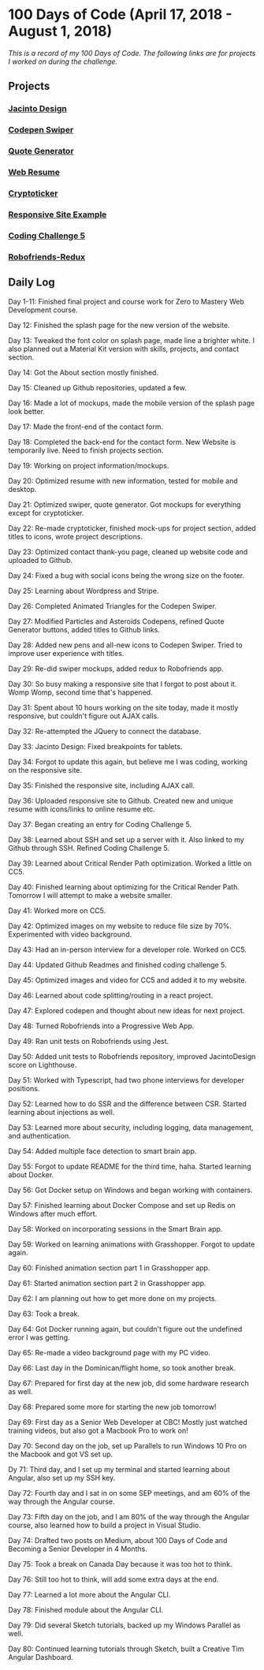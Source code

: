 # 100 Days of Code (April 17, 2018 - August 1, 2018)

*This is a record of my 100 Days of Code. The following links are for projects I worked on during the challenge.* 

## Projects

### [Jacinto Design](https://jacinto.design)
### [Codepen Swiper](https://jacinto.design/swiper)
### [Quote Generator](https://jacinto.design/quote)
### [Web Resume](https://jacinto.design/resume)
### [Cryptoticker](https://jacintodesign.github.io/cryptoticker/)
### [Responsive Site Example](https://jacintodesign.github.io/responsive-site-example/)
### [Coding Challenge 5](https://jacintodesign.github.io/coding-challenge-5/)
### [Robofriends-Redux](https://jacintodesign.github.io/robofriends-redux/)


## Daily Log

Day 1-11: Finished final project and course work for Zero to Mastery Web Development course. 

Day 12:
Finished the splash page for the new version of the website. 

Day 13: 
Tweaked the font color on splash page, made line a brighter white. I also planned out a Material Kit version with skills, projects, and contact section. 

Day 14: 
Got the About section mostly finished. 

Day 15: 
Cleaned up Github repositories, updated a few. 

Day 16: 
Made a lot of mockups, made the mobile version of the splash page look better. 

Day 17: 
Made the front-end of the contact form. 

Day 18: 
Completed the back-end for the contact form. New Website is temporarily live. Need to finish projects section. 

Day 19: 
Working on project information/mockups. 

Day 20: 
Optimized resume with new information, tested for mobile and desktop. 

Day 21: 
Optimized swiper, quote generator. Got mockups for everything except for cryptoticker. 

Day 22: 
Re-made cryptoticker, finished mock-ups for project section, added titles to icons, wrote project descriptions. 

Day 23: 
Optimized contact thank-you page, cleaned up website code and uploaded to Github. 

Day 24: 
Fixed a bug with social icons being the wrong size on the footer. 

Day 25: 
Learning about Wordpress and Stripe. 

Day 26: 
Completed Animated Triangles for the Codepen Swiper. 

Day 27: 
Modified Particles and Asteroids Codepens, refined Quote Generator buttons, added titles to Github links. 

Day 28: 
Added new pens and all-new icons to Codepen Swiper. Tried to improve user experience with titles. 

Day 29: 
Re-did swiper mockups, added redux to Robofriends app. 

Day 30:
So busy making a responsive site that I forgot to post about it. Womp Womp, second time that's happened. 

Day 31:
Spent about 10 hours working on the site today, made it mostly responsive, but couldn't figure out AJAX calls. 

Day 32: 
Re-attempted the JQuery to connect the database. 

Day 33: 
Jacinto Design: Fixed breakpoints for tablets. 

Day 34: 
Forgot to update this again, but believe me I was coding, working on the responsive site. 

Day 35: 
Finished the responsive site, including AJAX call. 

Day 36: 
Uploaded responsive site to Github. Created new and unique resume with icons/links to online resume etc. 

Day 37: 
Began creating an entry for Coding Challenge 5. 

Day 38:
Learned about SSH and set up a server with it. Also linked to my Github through SSH. Refined Coding Challenge 5. 

Day 39:
Learned about Critical Render Path optimization. Worked a little on CC5. 

Day 40: 
Finished learning about optimizing for the Critical Render Path. Tomorrow I will attempt to make a website smaller. 

Day 41: 
Worked more on CC5. 

Day 42: 
Optimized images on my website to reduce file size by 70%. Experimented with video background. 

Day 43: 
Had an in-person interview for a developer role. Worked on CC5. 

Day 44: 
Updated Github Readmes and finished coding challenge 5. 

Day 45: 
Optimized images and video for CC5 and added it to my website. 

Day 46: 
Learned about code splitting/routing in a react project. 

Day 47: 
Explored codepen and thought about new ideas for next project.  

Day 48:
Turned Robofriends into a Progressive Web App. 

Day 49: 
Ran unit tests on Robofriends using Jest. 

Day 50: 
Added unit tests to Robofriends repository, improved JacintoDesign score on Lighthouse. 

Day 51: 
Worked with Typescript, had two phone interviews for developer positions. 

Day 52: 
Learned how to do SSR and the difference between CSR. Started learning about injections as well. 

Day 53: 
Learned more about security, including logging, data management, and authentication. 

Day 54:
Added multiple face detection to smart brain app. 

Day 55: 
Forgot to update README for the third time, haha. Started learning about Docker. 

Day 56: 
Got Docker setup on Windows and began working with containers. 

Day 57:
Finished learning about Docker Compose and set up Redis on Windows after much effort.  

Day 58: 
Worked on incorporating sessions in the Smart Brain app. 

Day 59: 
Worked on learning animations wiith Grasshopper. Forgot to update again. 

Day 60: 
Finished animation section part 1 in Grasshopper app. 

Day 61: 
Started animation section part 2 in Grasshopper app.

Day 62: 
I am planning out how to get more done on my projects.

Day 63: 
Took a break. 

Day 64: 
Got Docker running again, but couldn't figure out the undefined error I was getting. 

Day 65: 
Re-made a video background page with my PC video. 

Day 66: 
Last day in the Dominican/flight home, so took another break.

Day 67: 
Prepared for first day at the new job, did some hardware research as well. 

Day 68: 
Prepared some more for starting the new job tomorrow! 

Day 69:
First day as a Senior Web Developer at CBC! Mostly just watched training videos, but also got a Macbook Pro to work on!

Day 70:
Second day on the job, set up Parallels to run Windows 10 Pro on the Macbook and got VS set up. 

Dy 71:
Third day, and I set up my terminal and started learning about Angular, also set up my SSH key. 

Day 72:
Fourth day and I sat in on some SEP meetings, and am 60% of the way through the Angular course. 

Day 73: 
Fifth day on the job, and I am 80% of the way through the Angular course, also learned how to build a project in Visual Studio. 

Day 74:
Drafted two posts on Medium, about 100 Days of Code and Becoming a Senior Developer in 4 Months. 

Day 75:
Took a break on Canada Day because it was too hot to think.

Day 76: 
Still too hot to think, will add some extra days at the end. 

Day 77:
Learned a lot more about the Angular CLI. 

Day 78: 
Finished module about the Angular CLI. 

Day 79: 
Did several Sketch tutorials, backed up my Windows Parallel as well. 

Day 80:
Continued learning tutorials through Sketch, built a Creative Tim Angular Dashboard. 
